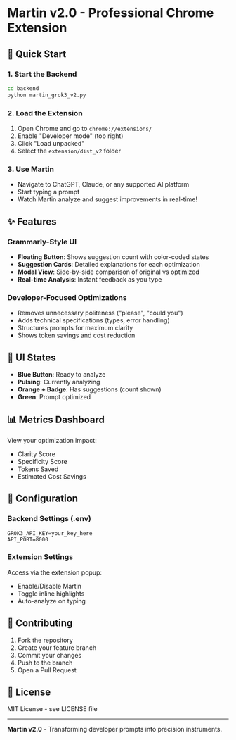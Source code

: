 # Martin v2.0 - Professional Chrome Extension

## 🚀 Quick Start

### 1. Start the Backend
```bash
cd backend
python martin_grok3_v2.py
```

### 2. Load the Extension
1. Open Chrome and go to `chrome://extensions/`
2. Enable "Developer mode" (top right)
3. Click "Load unpacked"
4. Select the `extension/dist_v2` folder

### 3. Use Martin
- Navigate to ChatGPT, Claude, or any supported AI platform
- Start typing a prompt
- Watch Martin analyze and suggest improvements in real-time!

## ✨ Features

### Grammarly-Style UI
- **Floating Button**: Shows suggestion count with color-coded states
- **Suggestion Cards**: Detailed explanations for each optimization
- **Modal View**: Side-by-side comparison of original vs optimized
- **Real-time Analysis**: Instant feedback as you type

### Developer-Focused Optimizations
- Removes unnecessary politeness ("please", "could you")
- Adds technical specifications (types, error handling)
- Structures prompts for maximum clarity
- Shows token savings and cost reduction

## 🎨 UI States

- **Blue Button**: Ready to analyze
- **Pulsing**: Currently analyzing
- **Orange + Badge**: Has suggestions (count shown)
- **Green**: Prompt optimized

## 📊 Metrics Dashboard

View your optimization impact:
- Clarity Score
- Specificity Score
- Tokens Saved
- Estimated Cost Savings

## 🔧 Configuration

### Backend Settings (.env)
```
GROK3_API_KEY=your_key_here
API_PORT=8000
```

### Extension Settings
Access via the extension popup:
- Enable/Disable Martin
- Toggle inline highlights
- Auto-analyze on typing

## 🤝 Contributing

1. Fork the repository
2. Create your feature branch
3. Commit your changes
4. Push to the branch
5. Open a Pull Request

## 📝 License

MIT License - see LICENSE file

---

**Martin v2.0** - Transforming developer prompts into precision instruments.

